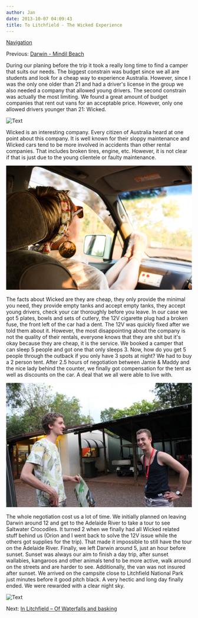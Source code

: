 ```yaml
---
author: Jan
date: 2013-10-07 04:09:43
title: To Litchfield - The Wicked Experience
---
```


[Navigation](/posts/30-der-stuart-highway/)

Previous: [Darwin - Mindil Beach](../day_02)

During our planing before the trip it took a really long time to find a camper
that suits our needs. The biggest constrain was budget since we all are
students and look for a cheap way to experience Australia. However, since I was
the only one older than 21 and had a driver's license in the group we also
needed a company that allowed young drivers. The second constrain was actually
the most limiting. We found a great amount of budget companies that rent out
vans for an acceptable price. However, only one allowed drivers younger than
21: Wicked.

![Text](images/wicked.jpg)

Wicked is an interesting company. Every citizen of Australia heard at one point
about this company. It is well known for their sloppy maintenance and Wicked
cars tend to be more involved in accidents than other rental companies. That
includes broken tires, engine, etc. However, it is not clear if that is just
due to the young clientele or faulty maintenance.

![Text](images/mady.jpg)

The facts about Wicked are they are cheap, they only provide the minimal you
need, they provide empty tanks and accept empty tanks, they accept young
drivers, check your car thoroughly before you leave. In our case we got 5
plates, bowls and sets of cutlery, the 12V cigarette plug had a broken fuse,
the front left of the car had a dent. The 12V was quickly fixed after we told
them about it. However, the most disappointing about the company is not the
quality of their rentals, everyone knows that they are shit but it's okay
because they are cheap, it is the service. We booked a camper that can sleep 5
people and got one that only sleeps 3. Now, how do you get 5 people through the
outback if you only have 3 spots at night? We had to buy a 2 person tent. After
2.5 hours of negotiation between Jamie & Maddy and the nice lady behind the
counter, we finally got compensation for the tent as well as discounts on the
car. A deal that we all were able to live with.

![Text](images/camping.jpg)

The whole negotiation cost us a lot of time. We initially planned on leaving
Darwin around 12 and get to the Adelaide River to take a tour to see Saltwater
Crocodiles. It turned 2 when we finally had all Wicked related stuff behind us
(Orion and I went back to solve the 12V issue while the others got supplies for
the trip). That made it impossible to still have the tour on the Adelaide
River. Finally, we left Darwin around 5, just an hour before sunset. Sunset was
always our aim to finish a day trip, after sunset wallabies, kangaroos and
other animals tend to be more active, walk around on the streets and are harder
to see. Additionally, the van was not insured after sunset. We arrived on the
campsite close to Litchfield National Park just minutes before it good pitch
black. A very hectic and long day finally ended. We were rewarded with a clear
night sky.

![Text](images/sky.jpg)

Next: [In Litchfield – Of Waterfalls and basking](../day_04)
